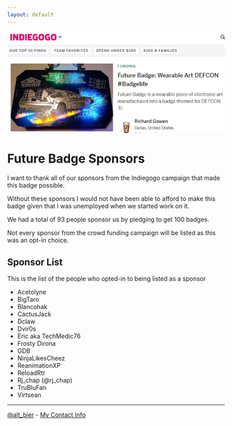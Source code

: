 ```yaml
---
layout: default
---
```


![future badge assembly hero](images/future_badge_sponsors_hero.jpg)

# Future Badge Sponsors

I want to thank all of our sponsors from the Indiegogo campaign that made this badge possible.

Without these sponsors I would not have been able to afford to make this badge given that I was unemployed when we started work on it.

We had a total of 93 people sponsor us by pledging to get 100 badges.

Not every sponsor from the crowd funding campaign will be listed as this was an opt-in choice.

## Sponsor List

This is the list of the people who opted-in to being listed as a sponsor

* Acetolyne
* BigTaro
* Blancohak  
* CactusJack
* Dclaw
* Dvir0s
* Eric aka TechMedic76
* Frosty Dirona
* GDB
* NinjaLikesCheez
* ReanimationXP
* ReloadRtr
* Rj_chap (@rj_chap)
* TruBluFan
* Virtsean


---

[@alt_bier](https://twitter.com/alt_bier)  - [My Contact Info](https://gowen.net/about)
